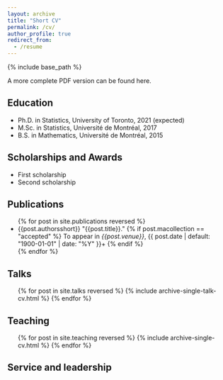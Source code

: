 ```yaml
---
layout: archive
title: "Short CV"
permalink: /cv/
author_profile: true
redirect_from:
  - /resume
---
```


{% include base_path %}

A more complete PDF version can be found here.

<h2>Education</h2>
  <ul>
    <li>Ph.D. in Statistics, University of Toronto, 2021 (expected)</li>
    <li>M.Sc. in Statistics, Université de Montréal, 2017</li>
    <li>B.S. in Mathematics, Université de Montréal, 2015</li>
  </ul>

<h2>Scholarships and Awards</h2>
  <ul>
    <li>First scholarship</li>
    <li>Second scholarship</li>
  </ul>

<h2>Publications</h2>
  <ul>{% for post in site.publications reversed %}
    <!-- {% include archive-single-cv.html %} -->
    <li>
      {{post.authorsshort}} "{{post.title}}."
      {% if post.macollection == "accepted" %}
        To appear in <i>{{post.venue}}</i>, {{ post.date | default: "1900-01-01" | date: "%Y" }}+
      {% endif %}
    </li>
  {% endfor %}</ul>

<h2>Talks</h2>
  <ul>{% for post in site.talks reversed %}
    {% include archive-single-talk-cv.html %}
  {% endfor %}</ul>

<h2>Teaching</h2>
  <ul>{% for post in site.teaching reversed %}
    {% include archive-single-cv.html %}
  {% endfor %}</ul>

<h2>Service and leadership</h2>
  
